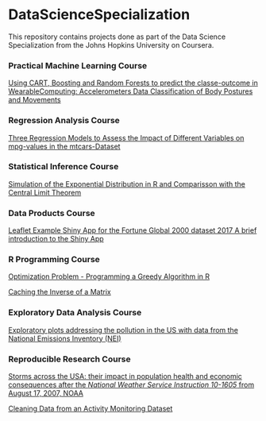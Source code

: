 # DataScienceSpecialization

This repository contains projects done as part of the Data Science Specialization from the Johns Hopkins University on Coursera.


### Practical Machine Learning Course

<a href="https://github.com/lbedon/DataScienceSpecialization/blob/master/08PracticalMachineLearning/PMLAssignment.pdf">
Using CART, Boosting and Random Forests to predict the classe-outcome in WearableComputing: Accelerometers Data Classification of Body Postures and Movements
 </a>

### Regression Analysis Course
<a href="https://github.com/lbedon/DataScienceSpecialization/blob/master/07RegressionModels/PeerGradedAssignment110917.pdf">
 Three Regression Models to Assess the Impact of Different Variables on mpg-values in the mtcars-Dataset </a>

### Statistical Inference Course

<a href="https://github.com/lbedon/DataScienceSpecialization/blob/master/06StatisticalInference/StatisticalInferenceCourseProject.pdf">Simulation of the Exponential Distribution in R and Comparisson with the Central Limit Theorem</a>

### Data Products Course

<a href="https://github.com/lbedon/DataScienceSpecialization/tree/master/09DataProducts"> Leaflet Example </a>
<a href="https://lbedon.shinyapps.io/dataproductscourse/"> Shiny App for the Fortune Global 2000 dataset 2017 </a>
<a href="https://lbedon.github.io/DataProductsCourse/index.html"> A brief introduction to the Shiny App </a>



### R Programming Course
<a href="https://github.com/lbedon/DataScienceSpecialization/blob/master/02RProgramming/GreedyAlgorithm.pdf">Optimization Problem - Programming a Greedy Algorithm in R</a>

<a href="https://github.com/lbedon/DataScienceSpecialization/blob/master/02RProgramming/cachematrix.R">Caching the Inverse of a Matrix</a>

### Exploratory Data Analysis Course

<a href="https://github.com/lbedon/DataScienceSpecialization/tree/master/04DataAnalysis">Exploratory plots addressing the pollution in the US with data from the National Emissions Inventory (NEI)</a>

### Reproducible Research Course
<a href="https://github.com/lbedon/DataScienceSpecialization/blob/master/05ReproducibleResearch/RepData_PeerAssessment2/RepData_PeerAssessment2_LuisBedonGomez.pdf">Storms across the USA: their impact in population health and economic consequences
  after the *National Weather Service Instruction 10-1605* from August 17, 2007, NOAA </a> 


<a href="https://github.com/lbedon/DataScienceSpecialization/blob/master/05ReproducibleResearch/RepData_PeerAssessment1/Project1.pdf">Cleaning Data from an Activity Monitoring Dataset </a> 





